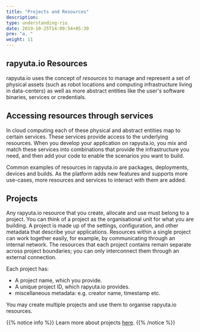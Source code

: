 ```yaml
---
title: "Projects and Resources"
description:
type: understanding-rio
date: 2019-10-25T14:09:54+05:30
pre: "a. "
weight: 11
---
```

## rapyuta.io Resources
rapyuta.io uses the concept of *resources* to manage and represent a set
of physical assets (such as robot locations and computing infrastructure
living in data-centers) as well as more abstract entities like the user's
software binaries, services or credentials.

## Accessing resources through services
In cloud computing each of these physical and abstract entities map to
certain services. These services provide access to the underlying
resources. When you develop your application on rapyuta.io, you mix
and match these services into combinations that provide the
infrastructure you need, and then add your code to enable the
scenarios you want to build.

Common examples of resources in rapyuta.io are packages, deployments,
devices and builds. As the platform adds new features and supports
more use-cases, more resources and services to interact with them
are added.

## Projects
Any rapyuta.io resource that you create, allocate and use must belong
to a project. You can think of a project as the organisational unit
for what you are building. A project is made up of the settings,
configuration, and other metadata that describe your applications.
Resources within a single project can work together easily, for
example, by communicating through an internal network. The
resources that each project contains remain separate across project
boundaries; you can only interconnect them through an external
connection.

Each project has:

* A project name, which you provide.
* A unique project ID, which rapyuta.io provides.
* miscellaneous metadata: e.g. creator name, timestamp etc.

You may create multiple projects and use them to organise rapyuta.io
resources.

{{% notice info %}}
Learn more about projects [here](/developer-guide/organise-resources/project/).
{{% /notice %}}